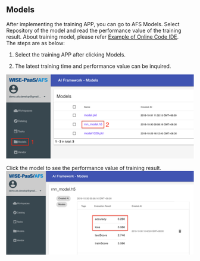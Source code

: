 ## Models
After implementing the training APP, you can go to AFS Models. Select Repository of the model and read the performance value of the training result. About training model, please refer [Example of Online Code IDE](https://afs-docs.readthedocs.io/en/latest/portal/workspace.html#example-of-online-code-ide).   
The steps are as below:

1. Select the training APP after clicking Models.

2. The latest training time and performance value can be inquired.

![](../_static/images/portal/models/1-23.png)

Click the model to see the performance value of training result.
![](../_static/images/portal/models/1-24.png)
